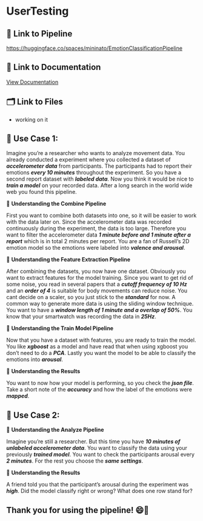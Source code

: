 # UserTesting

## 🚀 **Link to Pipeline**
https://huggingface.co/spaces/mininato/EmotionClassificationPipeline

## 📄 **Link to Documentation**
[View Documentation](https://mininato.github.io/UserTesting/)

## 🗂️ **Link to Files**
- working on it

## 📁 **Use Case 1:** 

Imagine you’re a researcher who wants to analyze movement data. You already conducted a experiment where you collected a dataset of ***accelerometer data*** from participants. The participants had to report their emotions ***every 10 minutes*** throughout the experiment. So you have a second report dataset with ***labeled data***. Now you think it would be nice to ***train a model*** on your recorded data. After a long search in the world wide web you found this pipeline.

💭 **Understanding the Combine Pipeline**

First you want to combine both datasets into one, so it will be easier to work with the data later on. Since the accelerometer data was recorded continuously during the experiment, the data is too large. Therefore you want to filter the accelerometer data ***1 minute before and 1 minute after a report*** which is in total 2 minutes per report. You are a fan of Russell’s 2D emotion model so the emotions were labeled into ***valence and arousal***. 

💭 **Understanding the Feature Extraction Pipeline**

After combining the datasets, you now have one dataset. Obviously you want to extract features for the model training. Since you want to get rid of some noise, you read in several papers that a ***cutoff frequency of 10 Hz*** and an ***order of 4*** is suitable for body movements can reduce noise. You cant decide on a scaler, so you just stick to the ***standard*** for now. A common way to generate more data is using the sliding window technique. You want to have a ***window length of 1 minute and a overlap of 50%***.  You know that your smartwatch was recording the data in ***25Hz***. 

💭 **Understanding the Train Model Pipeline**

Now that you have a dataset with features, you are ready to train the model. You like ***xgboost*** as a model and have read that when using xgboost you don’t need to do a ***PCA***. Lastly you want the model to be able to classify the emotions into ***arousal***.

💭 **Understanding the Results**

You want to now how your model is performing, so you check the ***json file***. Take a short note of the ***accuracy*** and how the label of the emotions were ***mapped***.

## 📁 **Use Case 2:**

💭 **Understanding the Analyze Pipeline**

Imagine you’re still a researcher. But this time you have ***10 minutes of unlabeled accelerometer data***. You want to classify the data using your previously ***trained model***. You want to check the participants arousal every ***2 minutes***. For the rest you choose the ***same settings***.

💭 **Understanding the Results**

A friend told you that the participant’s arousal during the experiment was ***high***. Did the model classify right or wrong? What does one row stand for?

## Thank you for using the pipeline! 😄🫶
